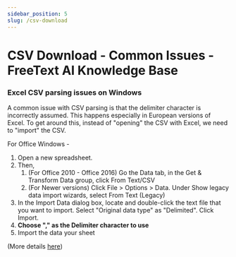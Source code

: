 ```yaml
---
sidebar_position: 5
slug: /csv-download
---
```


# CSV Download - Common Issues - FreeText AI Knowledge Base
### **Excel CSV parsing issues on Windows**

A common issue with CSV parsing is that the delimiter character is incorrectly assumed. This happens especially in European versions of Excel. To get around this, instead of "opening" the CSV with Excel, we need to "import" the CSV.

For Office Windows -

1.  Open a new spreadsheet.
2.  Then,
    1.  (For Office 2010 - Office 2016) Go the Data tab, in the Get & Transform Data group, click From Text/CSV 
    2.  (For Newer versions) Click File > Options > Data. Under Show legacy data import wizards, select From Text (Legacy)
3.  In the Import Data dialog box, locate and double-click the text file that you want to import. Select "Original data type" as "Delimited". Click Import.
4.  **Choose "," as the Delimiter character to use**
5.  Import the data your sheet

(More details [here](https://support.microsoft.com/en-us/office/text-import-wizard-c5b02af6-fda1-4440-899f-f78bafe41857#ID0EBBJ=Newer_versions))

